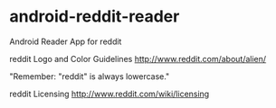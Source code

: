 android-reddit-reader
=====================

Android Reader App for reddit 


reddit Logo and Color Guidelines
http://www.reddit.com/about/alien/

"Remember: "reddit" is always lowercase."

reddit Licensing
http://www.reddit.com/wiki/licensing